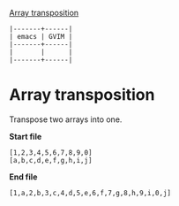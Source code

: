 [to solve]:http://www.vimgolf.com/challenges/596dd9ca448256000c000011

[Array transposition][to solve]

```
|-------+------|
| emacs | GVIM |
|-------+------|
|       |      |
|-------+------|
```

# Array transposition

Transpose two arrays into one.

**Start file**

```
[1,2,3,4,5,6,7,8,9,0]
[a,b,c,d,e,f,g,h,i,j]
```

**End file**

```
[1,a,2,b,3,c,4,d,5,e,6,f,7,g,8,h,9,i,0,j]
```
